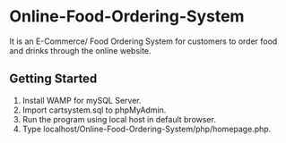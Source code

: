 # Online-Food-Ordering-System
It is an E-Commerce/ Food Ordering System for customers to order food and drinks through the online website. 

## Getting Started
1. Install WAMP for mySQL Server. 
2. Import cartsystem.sql to phpMyAdmin. 
3. Run the program using local host in default browser.
4. Type localhost/Online-Food-Ordering-System/php/homepage.php. 
